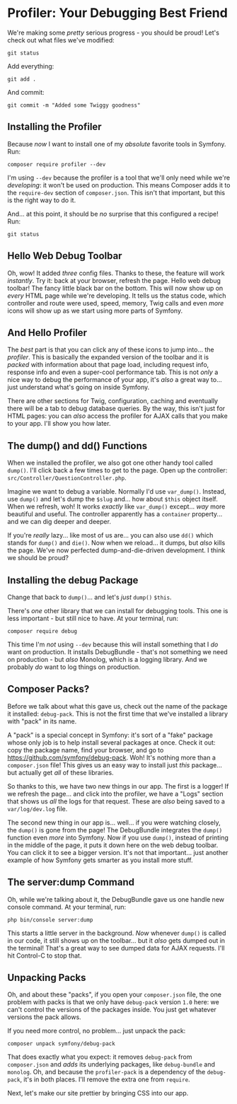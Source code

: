 # Profiler: Your Debugging Best Friend

We're making some *pretty* serious progress - you should be proud! Let's check out
what files we've modified:

```terminal-silent
git status
```

Add everything:

```terminal-silent
git add .
```

And commit:

```terminal-silent
git commit -m "Added some Twiggy goodness"
```

## Installing the Profiler

Because *now* I want to install one of my *absolute* favorite tools in Symfony.
Run:

```terminal
composer require profiler --dev
```

I'm using `--dev` because the profiler is a tool that we'll only need while we're
*developing*: it won't be used on production. This means Composer adds it to the
`require-dev` section of `composer.json`. This isn't that important, but this is
the right way to do it.

And... at this point, it should be *no* surprise that this configured a recipe!
Run:

```terminal
git status
```

## Hello Web Debug Toolbar

Oh, wow! It added *three* config files. Thanks to these, the feature will work
*instantly*. Try it: back at your browser, refresh the page. Hello web debug
toolbar! The fancy little black bar on the bottom. This will now show up on *every*
HTML page while we're developing. It tells us the status code, which controller
and route were used, speed, memory, Twig calls and even *more* icons will show
up as we start using more parts of Symfony.

## And Hello Profiler

The *best* part is that you can click any of these icons to jump into... the
*profiler*. This is basically the expanded version of the toolbar and it is
*packed* with information about that page load, including request info, response
info and even a super-cool performance tab. This is not *only* a nice way to
debug the performance of your app, it's *also* a great way to... just understand
what's going on inside Symfony.

There are other sections for Twig, configuration, caching and eventually there
will be a tab to debug database queries. By the way, this isn't just for HTML
pages: you can *also* access the profiler for AJAX calls that you make to your
app. I'll show you how later.

## The dump() and dd() Functions

When we installed the profiler, we also got one other handy tool called `dump()`.
I'll click back a few times to get to the page. Open up the controller:
`src/Controller/QuestionController.php`.

Imagine we want to debug a variable. Normally I'd use `var_dump()`. Instead,
use `dump()` and let's dump the `$slug` and... how about `$this` object itself.
When we refresh, woh! It works *exactly* like `var_dump()` except... *way* more
beautiful and useful. The controller apparently has a `container` property... and
we can dig deeper and deeper.

If you're *really* lazy... like most of us are... you can also use `dd()` which
stands for `dump()` and `die()`. Now when we reload... it dumps, but *also* kills
the page. We've now perfected dump-and-die-driven development. I think we should
be proud?

## Installing the debug Package

Change that back to `dump()`... and let's *just* `dump()` `$this`.

There's *one* other library that we can install for debugging tools. This one
is less important - but still nice to have. At your terminal, run:

```terminal
composer require debug
```

This time I'm *not* using `--dev` because this will install something that I
*do* want on production. It installs DebugBundle - that's not something we need
on production - but *also* Monolog, which is a logging library. And we probably
*do* want to log things on production.

## Composer Packs?

Before we talk about what this gave us, check out the name of the package
it installed: `debug-pack`. This is not the first time that we've installed a
library with "pack" in its name.

A "pack" is a special concept in Symfony: it's sort of a "fake" package whose only
job is to help install several packages at once. Check it out: copy the package
name, find your browser, and go to https://github.com/symfony/debug-pack. Woh!
It's nothing more than a `composer.json` file! This gives us an easy way to install
just *this* package... but actually get *all* of these libraries.

So thanks to this, we have two new things in our app. The first is a logger!
If we refresh the page... and click into the profiler, we have a "Logs" section
that shows us *all* the logs for that request. These are *also* being saved to
a `var/log/dev.log` file.

The second new thing in our app is... well... if you were watching closely, the
`dump()` is gone from the page! The DebugBundle integrates the `dump()` function
even *more* into Symfony. Now if you use `dump()`, instead of printing in the
middle of the page, it puts it down here on the web debug toolbar. You can click
it to see a bigger version. It's not that important... just another example of how
Symfony gets smarter as you install more stuff.

## The server:dump Command

Oh, while we're talking about it, the DebugBundle gave us one handle new
console command. At your terminal, run:

```terminal
php bin/console server:dump
```

This starts a little server in the background. *Now* whenever `dump()` is called
in our code, it still shows up on the toolbar... but it *also* gets dumped out
in the terminal! That's a great way to see dumped data for AJAX requests. I'll
hit Control-C to stop that.

## Unpacking Packs

Oh, and about these "packs", if you open your `composer.json` file, the one
problem with packs is that we only have `debug-pack` version `1.0` here: we
can't control the versions of the packages inside. You just get whatever versions
the pack allows.

If you need more control, no problem... just unpack the pack:

```terminal
composer unpack symfony/debug-pack
```

That does exactly what you expect: it removes `debug-pack` from `composer.json`
and *adds* its underlying packages, like `debug-bundle` and `monolog`. Oh, and
because the `profiler-pack` is a dependency of the `debug-pack`, it's in both
places. I'll remove the extra one from `require`.

Next, let's make our site prettier by bringing CSS into our app.
